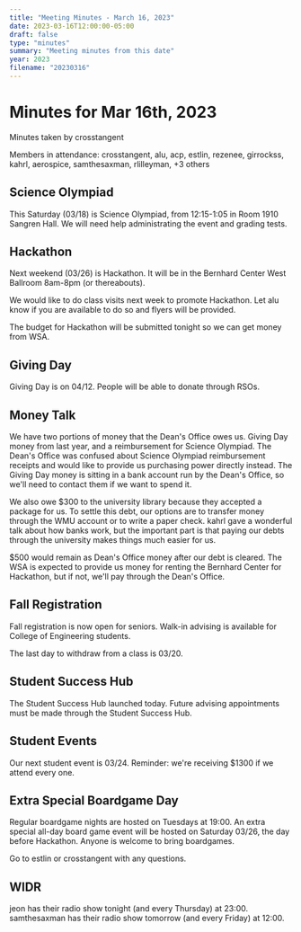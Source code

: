 ```yaml
---
title: "Meeting Minutes - March 16, 2023"
date: 2023-03-16T12:00:00-05:00
draft: false
type: "minutes"
summary: "Meeting minutes from this date"
year: 2023
filename: "20230316"
---
```


# Minutes for Mar 16th, 2023

Minutes taken by crosstangent

Members in attendance: crosstangent, alu, acp, estlin, rezenee, girrockss, kahrl, aerospice, samthesaxman, rlilleyman, +3 others

## Science Olympiad

This Saturday (03/18) is Science Olympiad, from 12:15-1:05 in Room 1910 Sangren Hall. We will need help administrating the event and grading tests.

## Hackathon

Next weekend (03/26) is Hackathon. It will be in the Bernhard Center West Ballroom 8am-8pm (or thereabouts).

We would like to do class visits next week to promote Hackathon. Let alu know if you are available to do so and flyers will be provided.

The budget for Hackathon will be submitted tonight so we can get money from WSA.

## Giving Day

Giving Day is on 04/12. People will be able to donate through RSOs.

## Money Talk

We have two portions of money that the Dean's Office owes us. Giving Day money from last year, and a reimbursement for Science Olympiad. The Dean's Office was confused about Science Olympiad reimbursement receipts and would like to provide us purchasing power directly instead. The Giving Day money is sitting in a bank account run by the Dean's Office, so we'll need to contact them if we want to spend it.

We also owe $300 to the university library because they accepted a package for us. To settle this debt, our options are to transfer money through the WMU account or to write a paper check. kahrl gave a wonderful talk about how banks work, but the important part is that paying our debts through the university makes things much easier for us.

$500 would remain as Dean's Office money after our debt is cleared. The WSA is expected to provide us money for renting the Bernhard Center for Hackathon, but if not, we'll pay through the Dean's Office.

## Fall Registration

Fall registration is now open for seniors. Walk-in advising is available for College of Engineering students.

The last day to withdraw from a class is 03/20.

## Student Success Hub

The Student Success Hub launched today. Future advising appointments must be made through the Student Success Hub.

## Student Events

Our next student event is 03/24. Reminder: we're receiving $1300 if we attend every one.

## Extra Special Boardgame Day

Regular boardgame nights are hosted on Tuesdays at 19:00. An extra special all-day board game event will be hosted on Saturday 03/26, the day before Hackathon. Anyone is welcome to bring boardgames.

Go to estlin or crosstangent with any questions.

## WIDR

jeon has their radio show tonight (and every Thursday) at 23:00. samthesaxman has their radio show tomorrow (and every Friday) at 12:00.
